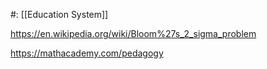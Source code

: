 #: [[Education System]] 

https://en.wikipedia.org/wiki/Bloom%27s_2_sigma_problem

https://mathacademy.com/pedagogy